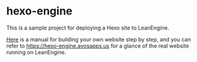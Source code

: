 # hexo-engine
This is a sample project for deploying a Hexo site to LeanEngine.

[Here](https://github.com/leancloud/hexo-engine/blob/master/source/_posts/build-your-own-website-in-5-minutes.md) is a manual for building your own website step by step, and you can refer to https://hexo-engine.avosapps.us for a glance of the real website running on LeanEngine.
